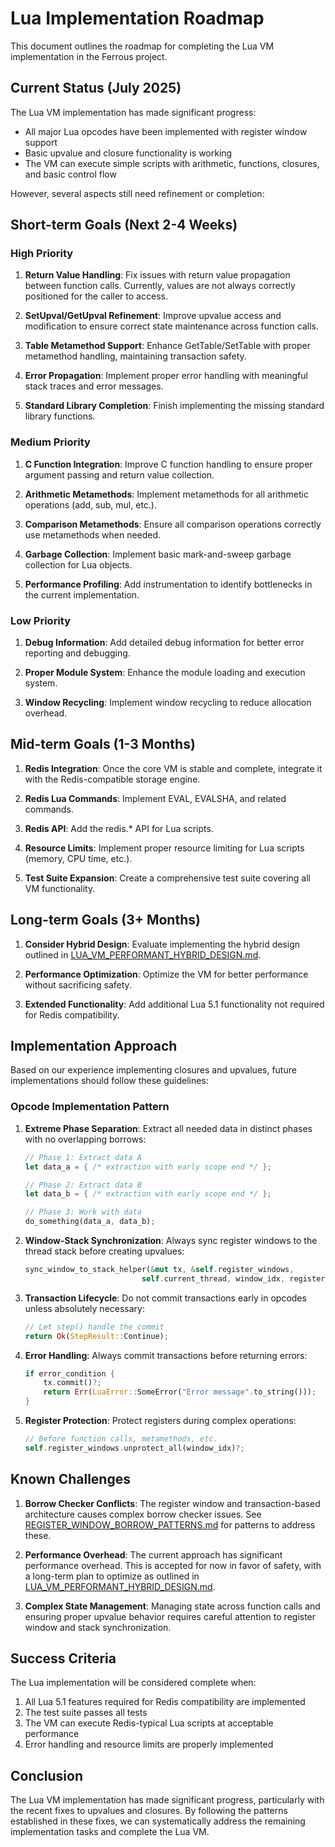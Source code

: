 # Lua Implementation Roadmap

This document outlines the roadmap for completing the Lua VM implementation in the Ferrous project.

## Current Status (July 2025)

The Lua VM implementation has made significant progress:
- All major Lua opcodes have been implemented with register window support
- Basic upvalue and closure functionality is working
- The VM can execute simple scripts with arithmetic, functions, closures, and basic control flow

However, several aspects still need refinement or completion:

## Short-term Goals (Next 2-4 Weeks)

### High Priority

1. **Return Value Handling**: Fix issues with return value propagation between function calls. Currently, values are not always correctly positioned for the caller to access.

2. **SetUpval/GetUpval Refinement**: Improve upvalue access and modification to ensure correct state maintenance across function calls.

3. **Table Metamethod Support**: Enhance GetTable/SetTable with proper metamethod handling, maintaining transaction safety.

4. **Error Propagation**: Implement proper error handling with meaningful stack traces and error messages.

5. **Standard Library Completion**: Finish implementing the missing standard library functions.

### Medium Priority  

1. **C Function Integration**: Improve C function handling to ensure proper argument passing and return value collection.

2. **Arithmetic Metamethods**: Implement metamethods for all arithmetic operations (add, sub, mul, etc.).

3. **Comparison Metamethods**: Ensure all comparison operations correctly use metamethods when needed.

4. **Garbage Collection**: Implement basic mark-and-sweep garbage collection for Lua objects.

5. **Performance Profiling**: Add instrumentation to identify bottlenecks in the current implementation.

### Low Priority  

1. **Debug Information**: Add detailed debug information for better error reporting and debugging.

2. **Proper Module System**: Enhance the module loading and execution system.

3. **Window Recycling**: Implement window recycling to reduce allocation overhead.

## Mid-term Goals (1-3 Months)

1. **Redis Integration**: Once the core VM is stable and complete, integrate it with the Redis-compatible storage engine.

2. **Redis Lua Commands**: Implement EVAL, EVALSHA, and related commands.

3. **Redis API**: Add the redis.* API for Lua scripts.

4. **Resource Limits**: Implement proper resource limiting for Lua scripts (memory, CPU time, etc.).

5. **Test Suite Expansion**: Create a comprehensive test suite covering all VM functionality.

## Long-term Goals (3+ Months)

1. **Consider Hybrid Design**: Evaluate implementing the hybrid design outlined in [LUA_VM_PERFORMANT_HYBRID_DESIGN.md](./LUA_VM_PERFORMANT_HYBRID_DESIGN.md).

2. **Performance Optimization**: Optimize the VM for better performance without sacrificing safety.

3. **Extended Functionality**: Add additional Lua 5.1 functionality not required for Redis compatibility.

## Implementation Approach

Based on our experience implementing closures and upvalues, future implementations should follow these guidelines:

### Opcode Implementation Pattern

1. **Extreme Phase Separation**: Extract all needed data in distinct phases with no overlapping borrows:
   ```rust
   // Phase 1: Extract data A
   let data_a = { /* extraction with early scope end */ };
   
   // Phase 2: Extract data B
   let data_b = { /* extraction with early scope end */ };
   
   // Phase 3: Work with data
   do_something(data_a, data_b);
   ```

2. **Window-Stack Synchronization**: Always sync register windows to the thread stack before creating upvalues:
   ```rust
   sync_window_to_stack_helper(&mut tx, &self.register_windows, 
                             self.current_thread, window_idx, register_count)?;
   ```

3. **Transaction Lifecycle**: Do not commit transactions early in opcodes unless absolutely necessary:
   ```rust
   // Let step() handle the commit
   return Ok(StepResult::Continue);
   ```

4. **Error Handling**: Always commit transactions before returning errors:
   ```rust
   if error_condition {
       tx.commit()?;
       return Err(LuaError::SomeError("Error message".to_string()));
   }
   ```

5. **Register Protection**: Protect registers during complex operations:
   ```rust
   // Before function calls, metamethods, etc.
   self.register_windows.unprotect_all(window_idx)?;
   ```

## Known Challenges

1. **Borrow Checker Conflicts**: The register window and transaction-based architecture causes complex borrow checker issues. See [REGISTER_WINDOW_BORROW_PATTERNS.md](./REGISTER_WINDOW_BORROW_PATTERNS.md) for patterns to address these.

2. **Performance Overhead**: The current approach has significant performance overhead. This is accepted for now in favor of safety, with a long-term plan to optimize as outlined in [LUA_VM_PERFORMANT_HYBRID_DESIGN.md](./LUA_VM_PERFORMANT_HYBRID_DESIGN.md).

3. **Complex State Management**: Managing state across function calls and ensuring proper upvalue behavior requires careful attention to register window and stack synchronization.

## Success Criteria

The Lua implementation will be considered complete when:

1. All Lua 5.1 features required for Redis compatibility are implemented
2. The test suite passes all tests
3. The VM can execute Redis-typical Lua scripts at acceptable performance
4. Error handling and resource limits are properly implemented

## Conclusion

The Lua VM implementation has made significant progress, particularly with the recent fixes to upvalues and closures. By following the patterns established in these fixes, we can systematically address the remaining implementation tasks and complete the Lua VM.